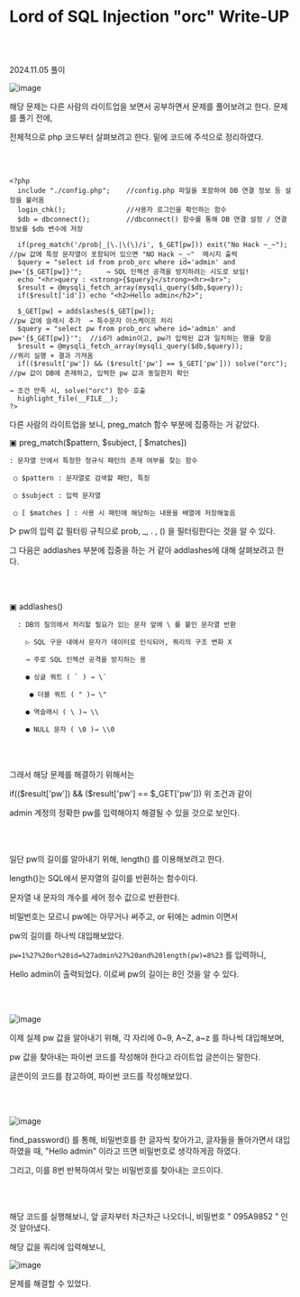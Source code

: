 <!DOCTYPE html>
<html>
<head>
    <link rel="stylesheet" type="text/css" href="style.css">
</head>
<body>
    <h1> Lord of SQL Injection "orc"  Write-UP</h1>
</body>
<br>
<br>
</html>

2024.11.05 풀이

![image](https://github.com/user-attachments/assets/f849af83-0d9f-4f6d-b8c1-77621e8fd15f)

해당 문제는 다른 사람의 라이트업을 보면서 공부하면서 문제를 풀어보려고 한다. 문제를 풀기 전에,

전체적으로 php 코드부터 살펴보려고 한다.  밑에 코드에 주석으로 정리하였다. 

<br>

</br>

```
<?php 
  include "./config.php";    //config.php 파일을 포함하여 DB 연결 정보 등 설정을 불러옴
  login_chk();               //사용자 로그인을 확인하는 함수
  $db = dbconnect();         //dbconnect() 함수를 통해 DB 연결 설정 / 연결 정보를 $db 변수에 저장
  
  if(preg_match('/prob|_|\.|\(\)/i', $_GET[pw])) exit("No Hack ~_~");          //pw 값에 특정 문자열이 포함되어 있으면 "NO Hack ~_~"  메시지 출력
  $query = "select id from prob_orc where id='admin' and pw='{$_GET[pw]}'";      → SQL 인젝션 공격을 방지하려는 시도로 보임!
  echo "<hr>query : <strong>{$query}</strong><hr><br>"; 
  $result = @mysqli_fetch_array(mysqli_query($db,$query)); 
  if($result['id']) echo "<h2>Hello admin</h2>"; 
   
  $_GET[pw] = addslashes($_GET[pw]);                                         //pw 값에 슬래시 추가  → 특수문자 이스케이프 처리
  $query = "select pw from prob_orc where id='admin' and pw='{$_GET[pw]}'";  //id가 admin이고, pw가 입력된 값과 일치하는 행을 찾음
  $result = @mysqli_fetch_array(mysqli_query($db,$query));                   //쿼리 실행 + 결과 가져옴
  if(($result['pw']) && ($result['pw'] == $_GET['pw'])) solve("orc");        //pw 값이 DB에 존재하고, 입력한 pw 값과 동일한지 확인
                                                                               → 조건 만족 시, solve("orc") 함수 호출 
  highlight_file(__FILE__);       
?>
```
 다른 사람의 라이트업을 보니, preg_match 함수 부분에 집중하는 거 같았다. 

▣ preg_match($pattern, $subject, [ $matches]) 

    : 문자열 안에서 특정한 정규식 패턴의 존재 여부를 찾는 함수

     ○ $pattern : 문자열로 검색할 패턴, 특징

     ○ $subject : 입력 문자열

     ○ [ $matches ] : 사용 시 패턴에 해당하는 내용을 배열에 저장해놓음

 

  ▷ pw의 입력 값 필터링 규칙으로 prob, _, . , () 을 필터링한다는 것을 알 수 있다.


 

  그 다음은 addlashes 부분에 집중을 하는 거 같아 addlashes에 대해 살펴보려고 한다.

<br>

</br>

▣ addlashes() 

      : DB의 질의에서 처리할 필요가 있는 문자 앞에 \ 를 붙인 문자열 반환

        ▷ SQL 구문 내에서 문자가 데이터로 인식되어, 쿼리의 구조 변화 X

        → 주로 SQL 인젝션 공격을 방지하는 용

        ● 싱글 쿼트 ( ` ) → \`

         ● 더블 쿼트 ( " )→ \"

        ● 역슬래시 ( \ )→ \\

        ● NULL 문자 ( \0 )→ \\0

<br>

</br>

그래서 해당 문제를 해결하기 위해서는 

if(($result['pw']) && ($result['pw'] == $_GET['pw'])) 위 조건과 같이

admin 계정의 정확한 pw를 입력해야지 해결될 수 있을 것으로 보인다. 

<br>

</br>

일단 pw의 길이를 알아내기 위해, length() 를 이용해보려고 한다. 

length()는 SQL에서 문자열의 길이를 반환하는 함수이다.

문자열 내 문자의 개수를 세어 정수 값으로 반환한다.

비밀번호는 모르니 pw에는 아무거나 써주고, or 뒤에는 admin 이면서

pw의 길이를 하나씩 대입해보았다. 

`pw=1%27%20or%20id=%27admin%27%20and%20length(pw)=8%23` 를 입력하니,

Hello admin이 출력되었다. 이로써 pw의 길이는 8인 것을 알 수 있다. 

<br>

</br>

![image](https://github.com/user-attachments/assets/821ec981-04da-4868-ac33-8c99afc56b99)

이제 실제 pw 값을 알아내기 위해, 각 자리에 0~9, A~Z, a~z 를 하나씩 대입해보며,

pw 값을 찾아내는 파이썬 코드를 작성해야 한다고 라이트업 글쓴이는 말한다. 

글쓴이의 코드를 참고하여, 파이썬 코드를 작성해보았다. 

<br>

</br>

![image](https://github.com/user-attachments/assets/bc4dbd73-ad99-4d92-99b7-edf5e8ae2499)

find_password() 를 통해, 비밀번호를 한 글자씩 찾아가고, 글자들을 돌아가면서 대입하였을 때, "Hello admin" 이라고 뜨면 비밀번호로 생각하게끔 하였다. 

그리고, 이를 8번 반복하여서 맞는 비밀번호를 찾아내는 코드이다. 

 <br>

</br>

해당 코드를 실행해보니, 앞 글자부터 차근차근 나오더니, 비밀번호 "  095A9852 " 인 것 알아냈다. 

해당 값을 쿼리에 입력해보니,

![image](https://github.com/user-attachments/assets/d8d8040d-79e0-4282-ae8e-5b769b515d96)

문제를 해결할 수 있었다. 
